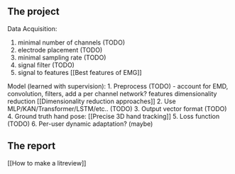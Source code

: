 ## The project

Data Acquisition:
1. minimal number of channels (TODO)
2. electrode placement (TODO)
3. minimal sampling rate (TODO)
4. signal filter (TODO)
5. signal to features [[Best features of EMG]]

Model (learned with supervision):
	1. Preprocess (TODO) - account for EMD, convolution, filters, add a per channel network? features dimensionality reduction [[Dimensionality reduction approaches]]
	2. Use MLP/KAN/Transformer/LSTM/etc.. (TODO)
	3. Output vector format (TODO)
	4. Ground truth hand pose: [[Precise 3D hand tracking]]
	5. Loss function (TODO)
	6. Per-user dynamic adaptation? (maybe)

## The report

[[How to make a litreview]]

